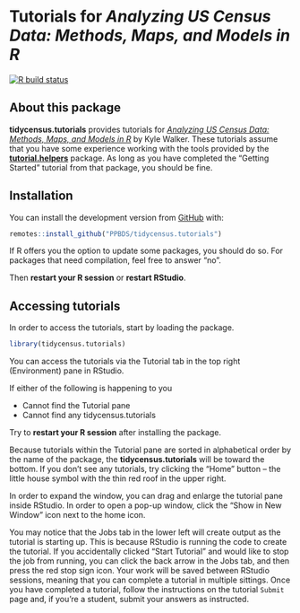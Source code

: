 
<!-- README is generated from README.Rmd, edit ONLY this file if needed. But, after you edit it, you NEED TO KNIT IT BY HAND in order to create the new README.md, which is the thing which is actually used. -->

# Tutorials for *Analyzing US Census Data: Methods, Maps, and Models in R*

<!-- badges: start -->

[![R build
status](https://github.com/PPBDS/r4ds.tutorials/workflows/R-CMD-check/badge.svg)](https://github.com/PPBDS/r4ds.tutorials/actions)
<!-- badges: end -->

## About this package

**tidycensus.tutorials** provides tutorials for [*Analyzing US Census
Data: Methods, Maps, and Models in
R*](https://walker-data.com/census-r/) by Kyle Walker. These tutorials
assume that you have some experience working with the tools provided by
the **[tutorial.helpers](https://ppbds.github.io/tutorial.helpers/)**
package. As long as you have completed the “Getting Started” tutorial
from that package, you should be fine.

## Installation

You can install the development version from
[GitHub](https://github.com/) with:

``` r
remotes::install_github("PPBDS/tidycensus.tutorials")
```

If R offers you the option to update some packages, you should do so.
For packages that need compilation, feel free to answer “no”.

Then **restart your R session** or **restart RStudio**.

## Accessing tutorials

In order to access the tutorials, start by loading the package.

``` r
library(tidycensus.tutorials)
```

You can access the tutorials via the Tutorial tab in the top right
(Environment) pane in RStudio.

If either of the following is happening to you

<ul>
<li>
Cannot find the Tutorial pane
</li>
<li>
Cannot find any tidycensus.tutorials
</li>
</ul>

Try to **restart your R session** after installing the package.

Because tutorials within the Tutorial pane are sorted in alphabetical
order by the name of the package, the **tidycensus.tutorials** will be
toward the bottom. If you don’t see any tutorials, try clicking the
“Home” button – the little house symbol with the thin red roof in the
upper right.

In order to expand the window, you can drag and enlarge the tutorial
pane inside RStudio. In order to open a pop-up window, click the “Show
in New Window” icon next to the home icon.

You may notice that the Jobs tab in the lower left will create output as
the tutorial is starting up. This is because RStudio is running the code
to create the tutorial. If you accidentally clicked “Start Tutorial” and
would like to stop the job from running, you can click the back arrow in
the Jobs tab, and then press the red stop sign icon. Your work will be
saved between RStudio sessions, meaning that you can complete a tutorial
in multiple sittings. Once you have completed a tutorial, follow the
instructions on the tutorial `Submit` page and, if you’re a student,
submit your answers as instructed.
